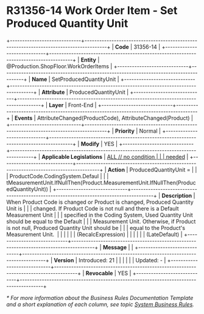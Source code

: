 ﻿---
erp.type: front-end-business-rule
erp.entity: Production.ShopFloor.WorkOrderItems
---

# R31356-14 Work Order Item  - Set Produced Quantity Unit
+-----------------------------+---------------------------------------------------------------------------------------+
| **Code**                    | 31356-14                                                                              |
+-----------------------------+---------------------------------------------------------------------------------------+
| **Entity**                  | @Production.ShopFloor.WorkOrderItems                                                                         |
+-----------------------------+---------------------------------------------------------------------------------------+
| **Name**                    | SetProducedQuantityUnit                                                               |
+-----------------------------+---------------------------------------------------------------------------------------+
| **Attribute**               | ProducedQuantityUnit                                                                  |
+-----------------------------+---------------------------------------------------------------------------------------+
| **Layer**                   | Front-End                                                                             |
+-----------------------------+---------------------------------------------------------------------------------------+
| **Events**                  | AttributeChanged(ProductCode), AttributeChanged(Product)                              |
+-----------------------------+---------------------------------------------------------------------------------------+
| **Priority**                | Normal                                                                                |
+-----------------------------+---------------------------------------------------------------------------------------+
| **Modify**                  | YES                                                                                   |
+-----------------------------+---------------------------------------------------------------------------------------+
| **Applicable Legislations** | [ALL // no condition                                                                  |
|                             | needed](https://confluence.erp.net/display/techdoc/Country+Specific+Functionality)    |
+-----------------------------+---------------------------------------------------------------------------------------+
| **Action**                  | ProducedQuantityUnit =                                                                |
|                             | ProductCode.CodingSystem.Defaul                                                       |
|                             | tMeasurementUnit.IfNullThen(Product.MeasurementUnit.IfNullThen(ProducedQuantityUnit)) |
+-----------------------------+---------------------------------------------------------------------------------------+
| **Description**             | When Product Code is changed or Product is changed, Produced Quantity Unit is         |
|                             | changed. If Product Code is not null and there is a Default Measurement Unit          |
|                             | specified in the Coding System, Used Quantity Unit should be equal to the Default     |
|                             | Measurement Unit. Otherwise, if Product is not null, Produced Quantity Unit should be |
|                             | equal to the Product\'s Measurement Unit.                                             |
|                             |                                                                                       |
|                             | (RecalcExpression)                                                                    |
|                             |                                                                                       |
|                             | (LateDefault)                                                                         |
+-----------------------------+---------------------------------------------------------------------------------------+
| **Message**                 |                                                                                       |
+-----------------------------+---------------------------------------------------------------------------------------+
| **Version**                 | Introduced: 21                                                                        |
|                             |                                                                                       |
|                             | Updated: -                                                                            |
+-----------------------------+---------------------------------------------------------------------------------------+
| **Revocable**               | YES                                                                                   |
+-----------------------------+---------------------------------------------------------------------------------------+

*\* For more information about the Business Rules Documentation Template and a short explanation of each column, see
topic [System Business Rules](../templates/template-description-system-business-rules.md).*

  

  
